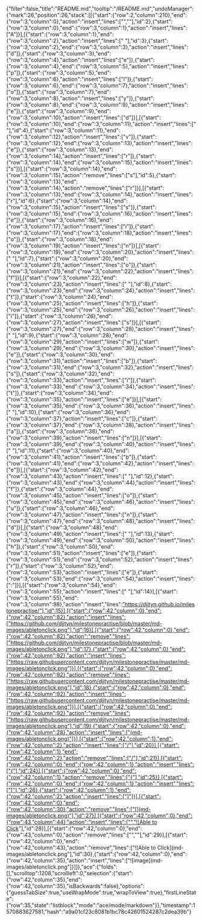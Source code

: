 {"filter":false,"title":"README.md","tooltip":"/README.md","undoManager":{"mark":26,"position":26,"stack":[[{"start":{"row":2,"column":210},"end":{"row":3,"column":0},"action":"insert","lines":["",""],"id":2},{"start":{"row":3,"column":0},"end":{"row":3,"column":1},"action":"insert","lines":["A"]}],[{"start":{"row":3,"column":1},"end":{"row":3,"column":2},"action":"insert","lines":[" "],"id":3},{"start":{"row":3,"column":2},"end":{"row":3,"column":3},"action":"insert","lines":["d"]},{"start":{"row":3,"column":3},"end":{"row":3,"column":4},"action":"insert","lines":["e"]},{"start":{"row":3,"column":4},"end":{"row":3,"column":5},"action":"insert","lines":["p"]},{"start":{"row":3,"column":5},"end":{"row":3,"column":6},"action":"insert","lines":["l"]},{"start":{"row":3,"column":6},"end":{"row":3,"column":7},"action":"insert","lines":["o"]},{"start":{"row":3,"column":7},"end":{"row":3,"column":8},"action":"insert","lines":["y"]},{"start":{"row":3,"column":8},"end":{"row":3,"column":9},"action":"insert","lines":["e"]},{"start":{"row":3,"column":9},"end":{"row":3,"column":10},"action":"insert","lines":["d"]}],[{"start":{"row":3,"column":10},"end":{"row":3,"column":11},"action":"insert","lines":[" "],"id":4},{"start":{"row":3,"column":11},"end":{"row":3,"column":12},"action":"insert","lines":["v"]},{"start":{"row":3,"column":12},"end":{"row":3,"column":13},"action":"insert","lines":["e"]},{"start":{"row":3,"column":13},"end":{"row":3,"column":14},"action":"insert","lines":["r"]},{"start":{"row":3,"column":14},"end":{"row":3,"column":15},"action":"insert","lines":["s"]}],[{"start":{"row":3,"column":14},"end":{"row":3,"column":15},"action":"remove","lines":["s"],"id":5},{"start":{"row":3,"column":13},"end":{"row":3,"column":14},"action":"remove","lines":["r"]}],[{"start":{"row":3,"column":13},"end":{"row":3,"column":14},"action":"insert","lines":["r"],"id":6},{"start":{"row":3,"column":14},"end":{"row":3,"column":15},"action":"insert","lines":["s"]},{"start":{"row":3,"column":15},"end":{"row":3,"column":16},"action":"insert","lines":["e"]},{"start":{"row":3,"column":16},"end":{"row":3,"column":17},"action":"insert","lines":["i"]},{"start":{"row":3,"column":17},"end":{"row":3,"column":18},"action":"insert","lines":["o"]},{"start":{"row":3,"column":18},"end":{"row":3,"column":19},"action":"insert","lines":["n"]}],[{"start":{"row":3,"column":19},"end":{"row":3,"column":20},"action":"insert","lines":[" "],"id":7},{"start":{"row":3,"column":20},"end":{"row":3,"column":21},"action":"insert","lines":["o"]},{"start":{"row":3,"column":21},"end":{"row":3,"column":22},"action":"insert","lines":["f"]}],[{"start":{"row":3,"column":22},"end":{"row":3,"column":23},"action":"insert","lines":[" "],"id":8},{"start":{"row":3,"column":23},"end":{"row":3,"column":24},"action":"insert","lines":["t"]},{"start":{"row":3,"column":24},"end":{"row":3,"column":25},"action":"insert","lines":["h"]},{"start":{"row":3,"column":25},"end":{"row":3,"column":26},"action":"insert","lines":["i"]},{"start":{"row":3,"column":26},"end":{"row":3,"column":27},"action":"insert","lines":["s"]}],[{"start":{"row":3,"column":27},"end":{"row":3,"column":28},"action":"insert","lines":[" "],"id":9},{"start":{"row":3,"column":28},"end":{"row":3,"column":29},"action":"insert","lines":["w"]},{"start":{"row":3,"column":29},"end":{"row":3,"column":30},"action":"insert","lines":["e"]},{"start":{"row":3,"column":30},"end":{"row":3,"column":31},"action":"insert","lines":["b"]},{"start":{"row":3,"column":31},"end":{"row":3,"column":32},"action":"insert","lines":["s"]},{"start":{"row":3,"column":32},"end":{"row":3,"column":33},"action":"insert","lines":["i"]},{"start":{"row":3,"column":33},"end":{"row":3,"column":34},"action":"insert","lines":["t"]},{"start":{"row":3,"column":34},"end":{"row":3,"column":35},"action":"insert","lines":["e"]}],[{"start":{"row":3,"column":35},"end":{"row":3,"column":36},"action":"insert","lines":[" "],"id":10},{"start":{"row":3,"column":36},"end":{"row":3,"column":37},"action":"insert","lines":["c"]},{"start":{"row":3,"column":37},"end":{"row":3,"column":38},"action":"insert","lines":["a"]},{"start":{"row":3,"column":38},"end":{"row":3,"column":39},"action":"insert","lines":["n"]}],[{"start":{"row":3,"column":39},"end":{"row":3,"column":40},"action":"insert","lines":[" "],"id":11},{"start":{"row":3,"column":40},"end":{"row":3,"column":41},"action":"insert","lines":["b"]},{"start":{"row":3,"column":41},"end":{"row":3,"column":42},"action":"insert","lines":["e"]}],[{"start":{"row":3,"column":42},"end":{"row":3,"column":43},"action":"insert","lines":[" "],"id":12},{"start":{"row":3,"column":43},"end":{"row":3,"column":44},"action":"insert","lines":["f"]},{"start":{"row":3,"column":44},"end":{"row":3,"column":45},"action":"insert","lines":["o"]},{"start":{"row":3,"column":45},"end":{"row":3,"column":46},"action":"insert","lines":["u"]},{"start":{"row":3,"column":46},"end":{"row":3,"column":47},"action":"insert","lines":["n"]},{"start":{"row":3,"column":47},"end":{"row":3,"column":48},"action":"insert","lines":["d"]}],[{"start":{"row":3,"column":48},"end":{"row":3,"column":49},"action":"insert","lines":[" "],"id":13},{"start":{"row":3,"column":49},"end":{"row":3,"column":50},"action":"insert","lines":["h"]},{"start":{"row":3,"column":50},"end":{"row":3,"column":51},"action":"insert","lines":["e"]},{"start":{"row":3,"column":51},"end":{"row":3,"column":52},"action":"insert","lines":["r"]},{"start":{"row":3,"column":52},"end":{"row":3,"column":53},"action":"insert","lines":["e"]},{"start":{"row":3,"column":53},"end":{"row":3,"column":54},"action":"insert","lines":[":"]}],[{"start":{"row":3,"column":54},"end":{"row":3,"column":55},"action":"insert","lines":[" "],"id":14}],[{"start":{"row":3,"column":55},"end":{"row":3,"column":98},"action":"insert","lines":["https://djjtyn.github.io/milestonepractise/"],"id":15}],[{"start":{"row":42,"column":0},"end":{"row":42,"column":82},"action":"insert","lines":["https://github.com/djjtyn/milestonepractise/blob/master/md-images/abletonclick.png"],"id":16}],[{"start":{"row":42,"column":0},"end":{"row":42,"column":82},"action":"remove","lines":["https://github.com/djjtyn/milestonepractise/blob/master/md-images/abletonclick.png"],"id":17},{"start":{"row":42,"column":0},"end":{"row":42,"column":92},"action":"insert","lines":["https://raw.githubusercontent.com/djjtyn/milestonepractise/master/md-images/abletonclick.png"]}],[{"start":{"row":42,"column":0},"end":{"row":42,"column":92},"action":"remove","lines":["https://raw.githubusercontent.com/djjtyn/milestonepractise/master/md-images/abletonclick.png"],"id":18},{"start":{"row":42,"column":0},"end":{"row":42,"column":92},"action":"insert","lines":["https://raw.githubusercontent.com/djjtyn/milestonepractise/master/md-images/abletonclick.png"]}],[{"start":{"row":42,"column":0},"end":{"row":42,"column":92},"action":"remove","lines":["https://raw.githubusercontent.com/djjtyn/milestonepractise/master/md-images/abletonclick.png"],"id":19},{"start":{"row":42,"column":0},"end":{"row":42,"column":28},"action":"insert","lines":["(md-images/abletonclick.png)"]}],[{"start":{"row":42,"column":1},"end":{"row":42,"column":2},"action":"insert","lines":["/"],"id":20}],[{"start":{"row":42,"column":1},"end":{"row":42,"column":2},"action":"remove","lines":["/"],"id":21}],[{"start":{"row":42,"column":0},"end":{"row":42,"column":1},"action":"insert","lines":["{"],"id":24}],[{"start":{"row":42,"column":0},"end":{"row":42,"column":1},"action":"remove","lines":["{"],"id":25}],[{"start":{"row":42,"column":0},"end":{"row":42,"column":1},"action":"insert","lines":["["],"id":26},{"start":{"row":42,"column":1},"end":{"row":42,"column":2},"action":"insert","lines":["]"]}],[{"start":{"row":42,"column":0},"end":{"row":42,"column":30},"action":"remove","lines":["[](md-images/abletonclick.png)"],"id":27}],[{"start":{"row":42,"column":0},"end":{"row":43,"column":44},"action":"insert","lines":["","![Able to Click](md-images/abletonclick.png)"],"id":28}],[{"start":{"row":42,"column":0},"end":{"row":43,"column":0},"action":"remove","lines":["",""],"id":29}],[{"start":{"row":42,"column":0},"end":{"row":42,"column":43},"action":"remove","lines":["![Able to Click](md-images/abletonclick.png"],"id":30},{"start":{"row":42,"column":0},"end":{"row":42,"column":35},"action":"insert","lines":["![image](md-images/abletonclick.png"]}]]},"ace":{"folds":[],"scrolltop":1208,"scrollleft":0,"selection":{"start":{"row":42,"column":35},"end":{"row":42,"column":35},"isBackwards":false},"options":{"guessTabSize":true,"useWrapMode":true,"wrapToView":true},"firstLineState":{"row":35,"state":"listblock","mode":"ace/mode/markdown"}},"timestamp":1570883627581,"hash":"a9a01cf23c8081b1bc78c42601524287c2dea39b"}